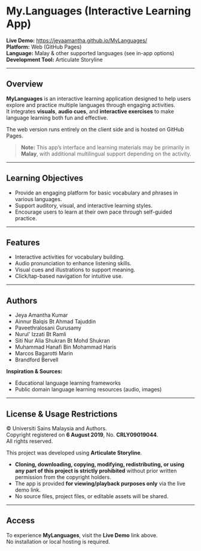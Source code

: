 # My.Languages (Interactive Learning App)

**Live Demo:** https://jeyaamantha.github.io/MyLanguages/  
**Platform:** Web (GitHub Pages)  
**Language:** Malay & other supported languages (see in-app options)  
**Development Tool:** Articulate Storyline

---

## Overview
**MyLanguages** is an interactive learning application designed to help users explore and practice multiple languages through engaging activities.  
It integrates **visuals**, **audio cues**, and **interactive exercises** to make language learning both fun and effective.  

The web version runs entirely on the client side and is hosted on GitHub Pages.

> **Note:** This app’s interface and learning materials may be primarily in **Malay**, with additional multilingual support depending on the activity.

---

## Learning Objectives
- Provide an engaging platform for basic vocabulary and phrases in various languages.  
- Support auditory, visual, and interactive learning styles.  
- Encourage users to learn at their own pace through self-guided practice.

---

## Features
- Interactive activities for vocabulary building.  
- Audio pronunciation to enhance listening skills.  
- Visual cues and illustrations to support meaning.  
- Click/tap-based navigation for intuitive use.

---

## Authors
- Jeya Amantha Kumar  
- Ainnur Balqis Bt Ahmad Tajuddin  
- Paveethralosani Gurusamy  
- Nurul' Izzati Bt Ramli  
- Siti Nur Alia Shukran Bt Mohd Shukran  
- Muhammad Hanafi Bin Mohammad Haris  
- Marcos Bagarotti Marin  
- Brandford Bervell  

**Inspiration & Sources:**  
- Educational language learning frameworks  
- Public domain language learning resources (audio, images)

---

## License & Usage Restrictions
© Universiti Sains Malaysia and Authors.  
Copyright registered on **6 August 2019**, No. **CRLY09019044**.  
All rights reserved.  

This project was developed using **Articulate Storyline**.  
- **Cloning, downloading, copying, modifying, redistributing, or using any part of this project is strictly prohibited** without prior written permission from the copyright holders.  
- The app is provided **for viewing/playback purposes only** via the live demo link.  
- No source files, project files, or editable assets will be shared.

---

## Access
To experience **MyLanguages**, visit the **Live Demo** link above.  
No installation or local hosting is required.


